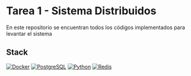 # Tarea 1 - Sistema Distribuidos
En este repositorio se encuentran todos los códigos implementados para  levantar el sistema

## Stack

[![Docker](https://img.shields.io/badge/Docker-2496ED?logo=docker&logoColor=white&style=flat)](https://www.docker.com/)
[![PostgreSQL](https://img.shields.io/badge/PostgreSQL-336791?logo=postgresql&logoColor=white&style=flat)](https://www.postgresql.org/)
[![Python](https://img.shields.io/badge/Python-3776AB?logo=python&logoColor=white&style=flat)](https://www.python.org/)
[![Redis](https://img.shields.io/badge/Redis-DC382D?logo=redis&logoColor=white&style=flat)](https://redis.io/)
